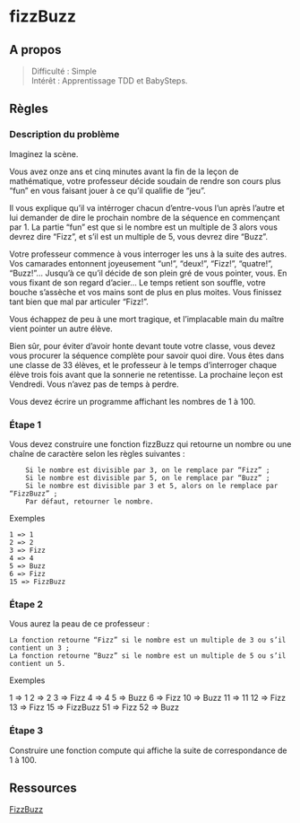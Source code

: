 # fizzBuzz
## A propos

> Difficulté : Simple <br>
> Intérêt : Apprentissage TDD et BabySteps.

## Règles
### Description du problème

Imaginez la scène. 

Vous avez onze ans et cinq minutes avant la fin de la leçon de mathématique, 
votre professeur décide soudain de rendre son cours plus “fun” en vous faisant jouer à ce qu’il qualifie de “jeu”. 

Il vous explique qu’il va intérroger chacun d’entre-vous l’un après l’autre et lui demander de dire le prochain nombre de la séquence en commençant par 1. La partie “fun” est que si le nombre est un multiple de 3 alors vous devrez dire “Fizz”, et s’il est un multiple de 5, vous devrez dire “Buzz”.

Votre professeur commence à vous interroger les uns à la suite des autres. Vos camarades entonnent joyeusement “un!”, “deux!”, “Fizz!”, “quatre!”, “Buzz!”… Jusqu’à ce qu’il décide de son plein gré de vous pointer, vous. En vous fixant de son regard d’acier… Le temps retient son souffle, votre bouche s’assèche et vos mains sont de plus en plus moites. Vous finissez tant bien que mal par articuler “Fizz!”.

Vous échappez de peu à une mort tragique, et l’implacable main du maître vient pointer un autre élève.

Bien sûr, pour éviter d’avoir honte devant toute votre classe, vous devez vous procurer la séquence complète pour savoir quoi dire. Vous êtes dans une classe de 33 élèves, et le professeur à le temps d’interroger chaque élève trois fois avant que la sonnerie ne retentisse. La prochaine leçon est Vendredi. Vous n’avez pas de temps à perdre.

Vous devez écrire un programme affichant les nombres de 1 à 100.

### Étape 1

Vous devez construire une fonction fizzBuzz qui retourne un nombre ou une chaîne de caractère selon les règles suivantes :
```
    Si le nombre est divisible par 3, on le remplace par “Fizz” ;
    Si le nombre est divisible par 5, on le remplace par “Buzz” ;
    Si le nombre est divisible par 3 et 5, alors on le remplace par “FizzBuzz” ;
    Par défaut, retourner le nombre.
```
Exemples
```
1 => 1
2 => 2
3 => Fizz
4 => 4
5 => Buzz
6 => Fizz
15 => FizzBuzz
```


### Étape 2

Vous aurez la peau de ce professeur :

    La fonction retourne “Fizz” si le nombre est un multiple de 3 ou s’il contient un 3 ;
    La fonction retourne “Buzz” si le nombre est un multiple de 5 ou s’il contient un 5.

Exemples

1 => 1
2 => 2
3 => Fizz
4 => 4
5 => Buzz
6 => Fizz
10 => Buzz
11 => 11
12 => Fizz
13 => Fizz
15 => FizzBuzz
51 => Fizz
52 => Buzz

### Étape 3

Construire une fonction compute qui affiche la suite de correspondance de 1 à 100.

## Ressources
[FizzBuzz](https://codingdojo.org/fr/kata/FizzBuzz/)
